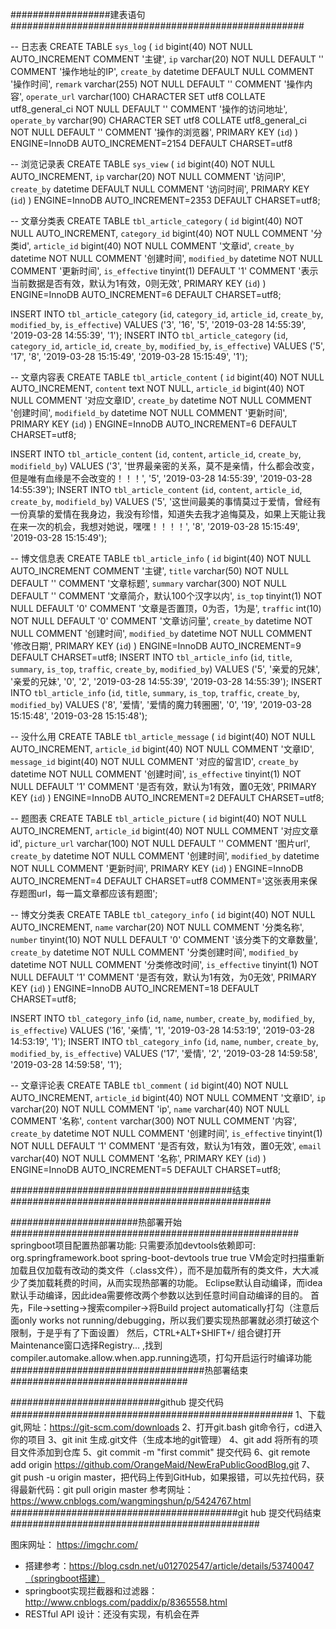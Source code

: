 ##################建表语句#####################################################

-- 日志表
CREATE TABLE `sys_log` (
  `id` bigint(40) NOT NULL AUTO_INCREMENT COMMENT '主键',
  `ip` varchar(20) NOT NULL DEFAULT '' COMMENT '操作地址的IP',
  `create_by` datetime DEFAULT NULL COMMENT '操作时间',
  `remark` varchar(255) NOT NULL DEFAULT '' COMMENT '操作内容',
  `operate_url` varchar(100) CHARACTER SET utf8 COLLATE utf8_general_ci NOT NULL DEFAULT '' COMMENT '操作的访问地址',
  `operate_by` varchar(90) CHARACTER SET utf8 COLLATE utf8_general_ci NOT NULL DEFAULT '' COMMENT '操作的浏览器',
  PRIMARY KEY (`id`)
) ENGINE=InnoDB AUTO_INCREMENT=2154 DEFAULT CHARSET=utf8

-- 浏览记录表
CREATE TABLE `sys_view` (
  `id` bigint(40) NOT NULL AUTO_INCREMENT,
  `ip` varchar(20) NOT NULL COMMENT '访问IP',
  `create_by` datetime DEFAULT NULL COMMENT '访问时间',
  PRIMARY KEY (`id`)
) ENGINE=InnoDB AUTO_INCREMENT=2353 DEFAULT CHARSET=utf8;

-- 文章分类表
CREATE TABLE `tbl_article_category` (
  `id` bigint(40) NOT NULL AUTO_INCREMENT,
  `category_id` bigint(40) NOT NULL COMMENT '分类id',
  `article_id` bigint(40) NOT NULL COMMENT '文章id',
  `create_by` datetime NOT NULL COMMENT '创建时间',
  `modified_by` datetime NOT NULL COMMENT '更新时间',
  `is_effective` tinyint(1) DEFAULT '1' COMMENT '表示当前数据是否有效，默认为1有效，0则无效',
  PRIMARY KEY (`id`)
) ENGINE=InnoDB AUTO_INCREMENT=6 DEFAULT CHARSET=utf8;

INSERT INTO `tbl_article_category` (`id`, `category_id`, `article_id`, `create_by`, `modified_by`, `is_effective`) VALUES ('3', '16', '5', '2019-03-28 14:55:39', '2019-03-28 14:55:39', '1');
INSERT INTO `tbl_article_category` (`id`, `category_id`, `article_id`, `create_by`, `modified_by`, `is_effective`) VALUES ('5', '17', '8', '2019-03-28 15:15:49', '2019-03-28 15:15:49', '1');


-- 文章内容表
CREATE TABLE `tbl_article_content` (
  `id` bigint(40) NOT NULL AUTO_INCREMENT,
  `content` text NOT NULL,
  `article_id` bigint(40) NOT NULL COMMENT '对应文章ID',
  `create_by` datetime NOT NULL COMMENT '创建时间',
  `modifield_by` datetime NOT NULL COMMENT '更新时间',
  PRIMARY KEY (`id`)
) ENGINE=InnoDB AUTO_INCREMENT=6 DEFAULT CHARSET=utf8;

INSERT INTO `tbl_article_content` (`id`, `content`, `article_id`, `create_by`, `modifield_by`) VALUES ('3', '世界最亲密的关系，莫不是亲情，什么都会改变，但是唯有血缘是不会改变的！！！', '5', '2019-03-28 14:55:39', '2019-03-28 14:55:39');
INSERT INTO `tbl_article_content` (`id`, `content`, `article_id`, `create_by`, `modifield_by`) VALUES ('5', '这世间最美的事情莫过于爱情，曾经有一份真挚的爱情在我身边，我没有珍惜，知道失去我才追悔莫及，如果上天能让我在来一次的机会，我想对她说，嘿嘿！！！！', '8', '2019-03-28 15:15:49', '2019-03-28 15:15:49');


-- 博文信息表
CREATE TABLE `tbl_article_info` (
  `id` bigint(40) NOT NULL AUTO_INCREMENT COMMENT '主键',
  `title` varchar(50) NOT NULL DEFAULT '' COMMENT '文章标题',
  `summary` varchar(300) NOT NULL DEFAULT '' COMMENT '文章简介，默认100个汉字以内',
  `is_top` tinyint(1) NOT NULL DEFAULT '0' COMMENT '文章是否置顶，0为否，1为是',
  `traffic` int(10) NOT NULL DEFAULT '0' COMMENT '文章访问量',
  `create_by` datetime NOT NULL COMMENT '创建时间',
  `modified_by` datetime NOT NULL COMMENT '修改日期',
  PRIMARY KEY (`id`)
) ENGINE=InnoDB AUTO_INCREMENT=9 DEFAULT CHARSET=utf8;
INSERT INTO `tbl_article_info` (`id`, `title`, `summary`, `is_top`, `traffic`, `create_by`, `modified_by`) VALUES ('5', '亲爱的兄妹', '亲爱的兄妹', '0', '2', '2019-03-28 14:55:39', '2019-03-28 14:55:39');
INSERT INTO `tbl_article_info` (`id`, `title`, `summary`, `is_top`, `traffic`, `create_by`, `modified_by`) VALUES ('8', '爱情', '爱情的魔力转圈圈', '0', '19', '2019-03-28 15:15:48', '2019-03-28 15:15:48');


-- 没什么用
CREATE TABLE `tbl_article_message` (
  `id` bigint(40) NOT NULL AUTO_INCREMENT,
  `article_id` bigint(40) NOT NULL COMMENT '文章ID',
  `message_id` bigint(40) NOT NULL COMMENT '对应的留言ID',
  `create_by` datetime NOT NULL COMMENT '创建时间',
  `is_effective` tinyint(1) NOT NULL DEFAULT '1' COMMENT '是否有效，默认为1有效，置0无效',
  PRIMARY KEY (`id`)
) ENGINE=InnoDB AUTO_INCREMENT=2 DEFAULT CHARSET=utf8;

-- 题图表
CREATE TABLE `tbl_article_picture` (
  `id` bigint(40) NOT NULL AUTO_INCREMENT,
  `article_id` bigint(40) NOT NULL COMMENT '对应文章id',
  `picture_url` varchar(100) NOT NULL DEFAULT '' COMMENT '图片url',
  `create_by` datetime NOT NULL COMMENT '创建时间',
  `modified_by` datetime NOT NULL COMMENT '更新时间',
  PRIMARY KEY (`id`)
) ENGINE=InnoDB AUTO_INCREMENT=4 DEFAULT CHARSET=utf8 COMMENT='这张表用来保存题图url，每一篇文章都应该有题图';

-- 博文分类表
CREATE TABLE `tbl_category_info` (
  `id` bigint(40) NOT NULL AUTO_INCREMENT,
  `name` varchar(20) NOT NULL COMMENT '分类名称',
  `number` tinyint(10) NOT NULL DEFAULT '0' COMMENT '该分类下的文章数量',
  `create_by` datetime NOT NULL COMMENT '分类创建时间',
  `modified_by` datetime NOT NULL COMMENT '分类修改时间',
  `is_effective` tinyint(1) NOT NULL DEFAULT '1' COMMENT '是否有效，默认为1有效，为0无效',
  PRIMARY KEY (`id`)
) ENGINE=InnoDB AUTO_INCREMENT=18 DEFAULT CHARSET=utf8;

INSERT INTO `tbl_category_info` (`id`, `name`, `number`, `create_by`, `modified_by`, `is_effective`) VALUES ('16', '亲情', '1', '2019-03-28 14:53:19', '2019-03-28 14:53:19', '1');
INSERT INTO `tbl_category_info` (`id`, `name`, `number`, `create_by`, `modified_by`, `is_effective`) VALUES ('17', '爱情', '2', '2019-03-28 14:59:58', '2019-03-28 14:59:58', '1');


-- 文章评论表
CREATE TABLE `tbl_comment` (
  `id` bigint(40) NOT NULL AUTO_INCREMENT,
  `article_id` bigint(40) NOT NULL COMMENT '文章ID',
  `ip` varchar(20) NOT NULL COMMENT 'ip',
  `name` varchar(40) NOT NULL COMMENT '名称',
  `content` varchar(300) NOT NULL COMMENT '内容',
  `create_by` datetime NOT NULL COMMENT '创建时间',
  `is_effective` tinyint(1) NOT NULL DEFAULT '1' COMMENT '是否有效，默认为1有效，置0无效',
  `email` varchar(40) NOT NULL COMMENT '名称',
  PRIMARY KEY (`id`)
) ENGINE=InnoDB AUTO_INCREMENT=5 DEFAULT CHARSET=utf8;

########################################结束###############################################

#######################热部署开始####################################################
springboot项目配置热部署功能:
只需要添加devtools依赖即可:
		<dependency>
			<groupId>org.springframework.boot</groupId>
			<artifactId>spring-boot-devtools</artifactId>
			<optional>true</optional>
			<scope>true</scope>
		</dependency>
VM会定时扫描重新加载且仅加载有改动的类文件（.class文件），而不是加载所有的类文件，大大减少了类加载耗费的时间，从而实现热部署的功能。
Eclipse默认自动编译，而idea默认手动编译，因此idea需要修改两个参数以达到任意时间自动编译的目的。
首先，File->setting->搜索compiler->将Build project automatically打勾（注意后面only works not running/debugging，所以我们要实现热部署就必须打破这个限制，于是乎有了下面设置）
然后，CTRL+ALT+SHIFT+/ 组合键打开 Maintenance窗口选择Registry... ,找到compiler.automake.allow.when.app.running选项，打勾开启运行时编译功能
###################################热部署结束################################

###########################github 提交代码###################################################
1、下载git,网址：https://git-scm.com/downloads
2、打开git.bash git命令行，cd进入你的项目
3、git init 生成.git文件（生成本地的git管理）
4、git add 将所有的项目文件添加到仓库
5、git commit -m "first commit" 提交代码
6、git remote add origin https://github.com/OrangeMaid/NewEraPublicGoodBlog.git
7、git push -u origin master，把代码上传到GitHub，如果报错，可以先拉代码，获得最新代码：git pull origin master
参考网址：https://www.cnblogs.com/wangmingshun/p/5424767.html
#########################################git hub 提交代码结束#############################################

图床网址：
https://imgchr.com/

- 搭建参考：https://blog.csdn.net/u012702547/article/details/53740047（springboot搭建）
- springboot实现拦截器和过滤器：http://www.cnblogs.com/paddix/p/8365558.html
- RESTful API 设计：还没有实现，有机会在弄
